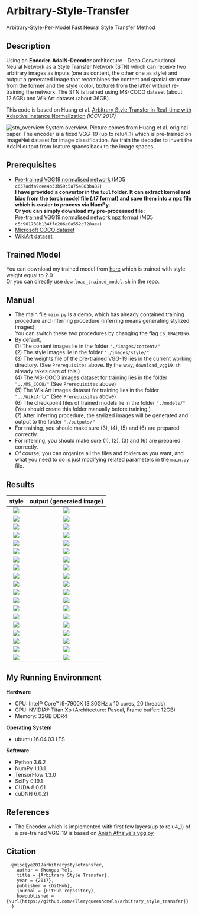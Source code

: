 # Arbitrary-Style-Transfer

Arbitrary-Style-Per-Model Fast Neural Style Transfer Method

## Description
Using an <b>Encoder-AdaIN-Decoder</b> architecture - Deep Convolutional Neural Network as a Style Transfer Network (STN) which can receive two arbitrary images as inputs (one as content, the other one as style) and output a generated image that recombines the content and spatial structure from the former and the style (color, texture) from the latter without re-training the network. The STN is trained using MS-COCO dataset (about 12.6GB) and WikiArt dataset (about 36GB).

This code is based on Huang et al. [Arbitrary Style Transfer in Real-time with Adaptive Instance Normalization](https://arxiv.org/pdf/1703.06868.pdf) *(ICCV 2017)*

![stn_overview](https://user-images.githubusercontent.com/13844740/33978899-d428bf2e-e0dc-11e7-9114-41b6fb8921a7.jpg)
System overview. Picture comes from Huang et al. original paper. The encoder is a fixed VGG-19 (up to relu4_1) which is pre-trained on ImageNet dataset for image classification. We train the decoder to invert the AdaIN output from feature spaces back to the image spaces.

## Prerequisites
- [Pre-trained VGG19 normalised network](https://s3.amazonaws.com/xunhuang-public/adain/vgg_normalised.t7) (MD5 `c637adfa9cee4b33b59c5a754883ba82`) <br/><b>I have provided a convertor in the `tool` folder. It can extract kernel and bias from the torch model file (.t7 format) and save them into a npz file which is easier to process via NumPy.</b> <br/><b>Or you can simply download my pre-processed file:</b> <br/>[Pre-trained VGG19 normalised network npz format](https://s3-us-west-2.amazonaws.com/wengaoye/vgg19_normalised.npz) (MD5 `c5c961738b134ffe206e0a552c728aea`)
- [Microsoft COCO dataset](http://msvocds.blob.core.windows.net/coco2014/train2014.zip)
- [WikiArt dataset](https://www.kaggle.com/c/painter-by-numbers)

## Trained Model
You can download my trained model from [here](https://s3-us-west-2.amazonaws.com/wengaoye/arbitrary_style_model_style-weight-2e0.zip) which is trained with style weight equal to 2.0<br/>Or you can directly use `download_trained_model.sh` in the repo.

## Manual
- The main file `main.py` is a demo, which has already contained training procedure and inferring procedure (inferring means generating stylized images).<br />You can switch these two procedures by changing the flag `IS_TRAINING`.
- By default,<br />(1) The content images lie in the folder `"./images/content/"`<br />(2) The style images lie in the folder `"./images/style/"`<br />(3) The weights file of the pre-trained VGG-19 lies in the current working directory. (See `Prerequisites` above. By the way, `download_vgg19.sh` already takes care of this.)<br />(4) The MS-COCO images dataset for training lies in the folder `"../MS_COCO/"` (See `Prerequisites` above)<br />(5) The WikiArt images dataset for training lies in the folder `"../WikiArt/"` (See `Prerequisites` above)<br />(6) The checkpoint files of trained models lie in the folder `"./models/"` (You should create this folder manually before training.)<br />(7) After inferring procedure, the stylized images will be generated and output to the folder `"./outputs/"`
- For training, you should make sure (3), (4), (5) and (6) are prepared correctly.
- For inferring, you should make sure (1), (2), (3) and (6) are prepared correctly.
- Of course, you can organize all the files and folders as you want, and what you need to do is just modifying related parameters in the `main.py` file.

## Results
| style | output (generated image) |
| :----: | :----: |
|![](https://github.com/elleryqueenhomels/arbitrary_style_transfer/blob/master/images/style_thumb/udnie_thumb.jpg)|  ![](https://github.com/elleryqueenhomels/arbitrary_style_transfer/blob/master/outputs/udnie-lance-2.0.jpg)  |
|![](https://github.com/elleryqueenhomels/arbitrary_style_transfer/blob/master/images/style_thumb/escher_sphere_thumb.jpg)|  ![](https://github.com/elleryqueenhomels/arbitrary_style_transfer/blob/master/outputs/escher_sphere-lance-2.0.jpg)  |
|![](https://github.com/elleryqueenhomels/arbitrary_style_transfer/blob/master/images/style_thumb/mosaic_thumb.jpg)|  ![](https://github.com/elleryqueenhomels/arbitrary_style_transfer/blob/master/outputs/mosaic-lance-2.0.jpg)  |
|![](https://github.com/elleryqueenhomels/arbitrary_style_transfer/blob/master/images/style_thumb/cat_thumb.jpg)|  ![](https://github.com/elleryqueenhomels/arbitrary_style_transfer/blob/master/outputs/cat-lance-2.0.jpg)  |
|![](https://github.com/elleryqueenhomels/arbitrary_style_transfer/blob/master/images/style_thumb/lion_thumb.jpg)|  ![](https://github.com/elleryqueenhomels/arbitrary_style_transfer/blob/master/outputs/lion-lance-2.0.jpg)  |
|![](https://github.com/elleryqueenhomels/arbitrary_style_transfer/blob/master/images/style_thumb/woman_matisse_thumb.jpg)|  ![](https://github.com/elleryqueenhomels/arbitrary_style_transfer/blob/master/outputs/woman_matisse-lance-2.0.jpg)  |
|![](https://github.com/elleryqueenhomels/arbitrary_style_transfer/blob/master/images/style_thumb/udnie_thumb.jpg)|  ![](https://github.com/elleryqueenhomels/arbitrary_style_transfer/blob/master/outputs/udnie-brad_pitt-2.0.jpg)  |
|![](https://github.com/elleryqueenhomels/arbitrary_style_transfer/blob/master/images/style_thumb/escher_sphere_thumb.jpg)|  ![](https://github.com/elleryqueenhomels/arbitrary_style_transfer/blob/master/outputs/escher_sphere-brad_pitt-2.0.jpg)  |
|![](https://github.com/elleryqueenhomels/arbitrary_style_transfer/blob/master/images/style_thumb/mosaic_thumb.jpg)|  ![](https://github.com/elleryqueenhomels/arbitrary_style_transfer/blob/master/outputs/mosaic-brad_pitt-2.0.jpg)  |
|![](https://github.com/elleryqueenhomels/arbitrary_style_transfer/blob/master/images/style_thumb/udnie_thumb.jpg)|  ![](https://github.com/elleryqueenhomels/arbitrary_style_transfer/blob/master/outputs/udnie-chicago-2.0.jpg)  |
|![](https://github.com/elleryqueenhomels/arbitrary_style_transfer/blob/master/images/style_thumb/escher_sphere_thumb.jpg)|  ![](https://github.com/elleryqueenhomels/arbitrary_style_transfer/blob/master/outputs/escher_sphere-chicago-2.0.jpg)  |
|![](https://github.com/elleryqueenhomels/arbitrary_style_transfer/blob/master/images/style_thumb/cat_thumb.jpg)|  ![](https://github.com/elleryqueenhomels/arbitrary_style_transfer/blob/master/outputs/cat-chicago-2.0.jpg)  |
|![](https://github.com/elleryqueenhomels/arbitrary_style_transfer/blob/master/images/style_thumb/lion_thumb.jpg)|  ![](https://github.com/elleryqueenhomels/arbitrary_style_transfer/blob/master/outputs/lion-chicago-2.0.jpg)  |
|![](https://github.com/elleryqueenhomels/arbitrary_style_transfer/blob/master/images/style_thumb/woman_matisse_thumb.jpg)|  ![](https://github.com/elleryqueenhomels/arbitrary_style_transfer/blob/master/outputs/woman_matisse-chicago-2.0.jpg)  |
|![](https://github.com/elleryqueenhomels/arbitrary_style_transfer/blob/master/images/style_thumb/escher_sphere_thumb.jpg)|  ![](https://github.com/elleryqueenhomels/arbitrary_style_transfer/blob/master/outputs/escher_sphere-karya-2.0.jpg)  |
|![](https://github.com/elleryqueenhomels/arbitrary_style_transfer/blob/master/images/style_thumb/lion_thumb.jpg)|  ![](https://github.com/elleryqueenhomels/arbitrary_style_transfer/blob/master/outputs/lion-karya-2.0.jpg)  |
|![](https://github.com/elleryqueenhomels/arbitrary_style_transfer/blob/master/images/style_thumb/escher_sphere_thumb.jpg)|  ![](https://github.com/elleryqueenhomels/arbitrary_style_transfer/blob/master/outputs/escher_sphere-stata-2.0.jpg)  |
|![](https://github.com/elleryqueenhomels/arbitrary_style_transfer/blob/master/images/style_thumb/mosaic_thumb.jpg)|  ![](https://github.com/elleryqueenhomels/arbitrary_style_transfer/blob/master/outputs/mosaic-stata-2.0.jpg)  |
|![](https://github.com/elleryqueenhomels/arbitrary_style_transfer/blob/master/images/style_thumb/cat_thumb.jpg)|  ![](https://github.com/elleryqueenhomels/arbitrary_style_transfer/blob/master/outputs/cat-stata-2.0.jpg)  |

## My Running Environment
<b>Hardware</b>
- CPU: Intel® Core™ i9-7900X (3.30GHz x 10 cores, 20 threads)
- GPU: NVIDIA® Titan Xp (Architecture: Pascal, Frame buffer: 12GB)
- Memory: 32GB DDR4

<b>Operating System</b>
- ubuntu 16.04.03 LTS

<b>Software</b>
- Python 3.6.2
- NumPy 1.13.1
- TensorFlow 1.3.0
- SciPy 0.19.1
- CUDA 8.0.61
- cuDNN 6.0.21

## References
- The Encoder which is implemented with first few layers(up to relu4_1) of a pre-trained VGG-19 is based on [Anish Athalye's vgg.py](https://github.com/anishathalye/neural-style/blob/master/vgg.py)

## Citation
```
  @misc{ye2017arbitrarystyletransfer,
    author = {Wengao Ye},
    title = {Arbitrary Style Transfer},
    year = {2017},
    publisher = {GitHub},
    journal = {GitHub repository},
    howpublished = {\url{https://github.com/elleryqueenhomels/arbitrary_style_transfer}}
  }
```

